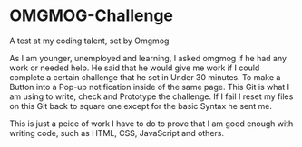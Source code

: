 # OMGMOG-Challenge
A test at my coding talent, set by Omgmog

As I am younger, unemployed and learning, I asked omgmog if he had any work or needed help. He said that he would give me work if I could
complete a certain challenge that he set in Under 30 minutes. To make a Button into a Pop-up notification inside of the same page. This 
Git is what I am using to write, check and Prototype the challenge. If I fail I reset my files on this Git back to square one except for
the basic Syntax he sent me.

This is just a peice of work I have to do to prove that I am good enough with writing code, such as HTML, CSS, JavaScript and others.
